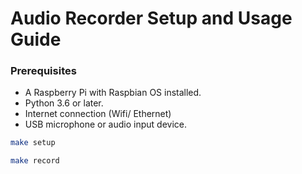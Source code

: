 # Audio Recorder Setup and Usage Guide

### Prerequisites
- A Raspberry Pi with Raspbian OS installed.
- Python 3.6 or later.
- Internet connection (Wifi/ Ethernet)
- USB microphone or audio input device.


```bash
make setup

make record
```